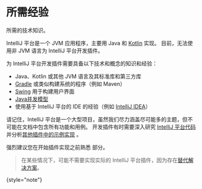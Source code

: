 # 所需经验

<!-- Copyright 2000-2022 JetBrains s.r.o. and contributors. Use of this source code is governed by the Apache 2.0 license. -->

<link-summary>所需的技术知识。</link-summary>

IntelliJ 平台是一个 JVM 应用程序，主要用 Java 和 [Kotlin](https://kotlinlang.org) 实现。
目前，无法使用非 JVM 语言为 IntelliJ 平台开发插件。

为 IntelliJ 平台开发插件需要具备以下技术和概念的知识和经验：

- Java、Kotlin 或其他 JVM 语言及其标准库和第三方库
- [Gradle](https://gradle.org/) 或类似构建系统的程序（例如 Maven）
- [Swing](https://en.wikipedia.org/wiki/Swing_(Java)) 用于构建用户界面
- [Java并发模型](https://docs.oracle.com/javase/tutorial/essential/concurrency/index.html)
- 使用基于 IntelliJ 平台的 IDE 的经验（例如 [IntelliJ IDEA](https://www.jetbrains.com/idea/)）

请记住，IntelliJ 平台是一个大型项目，虽然我们尽力涵盖尽可能多的主题，但不可能在文档中包含所有功能和用例。
开发插件有时需要深入研究 [IntelliJ 平台代码](https://github.com/JetBrains/intellij-community) 并分析[其他插件中的示例实现](https://jb.gg/ipe) 。

强烈建议您在开始插件实现之前熟悉 [](explore_api.md) 部分。

> 在某些情况下，可能不需要实现实际的 IntelliJ 平台插件，因为存在[替代解决方案](plugin_alternatives.md)。
>
{style="note"}
